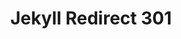 ﻿---
title: Jekyll Redirect 301
redirect_to:
  - https://google.com
permalink: /jekyll-redirect/
---